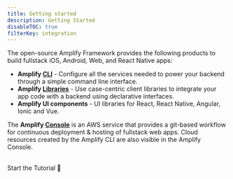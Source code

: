```yaml
---
title: Getting started
description: Getting Started
disableTOC: true
filterKey: integration
---
```


The open-source Amplify Framework provides the following products to build fullstack iOS, Android, Web, and React Native apps:
- **Amplify [CLI](../cli)** - Configure all the services needed to power your backend through a simple command line interface.
- **Amplify [Libraries](../lib)** - Use case-centric client libraries to integrate your app code with a backend using declarative interfaces.
- **Amplify UI components** - UI libraries for React, React Native, Angular, Ionic and Vue.

The **Amplify [Console](https://console.aws.amazon.com/amplify)** is an AWS service that provides a git-based workflow for continuous deployment & hosting of fullstack web apps. Cloud resources created by the Amplify CLI are also visible in the Amplify Console.

<inline-fragment integration="ios" src="~/start/getting-started/fragments/ios/build.md"></inline-fragment>
<inline-fragment integration="android" src="~/start/getting-started/fragments/android/build.md"></inline-fragment>
<inline-fragment integration="js" src="~/start/getting-started/fragments/vanillajs/build.md"></inline-fragment>
<inline-fragment integration="react" src="~/start/getting-started/fragments/react/build.md"></inline-fragment>
<inline-fragment integration="react-native" src="~/start/getting-started/fragments/reactnative/build.md"></inline-fragment>
<inline-fragment integration="angular" src="~/start/getting-started/fragments/angular/build.md"></inline-fragment>
<inline-fragment integration="ionic" src="~/start/getting-started/fragments/ionic/build.md"></inline-fragment>
<inline-fragment integration="vue" src="~/start/getting-started/fragments/vue/build.md"></inline-fragment>

<br />
<docs-internal-link-button href="~/start/getting-started/installation.md">
  <span slot="text">Start the Tutorial 🚀</span>
</docs-internal-link-button>


